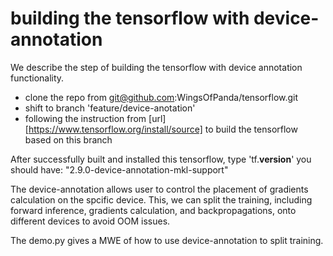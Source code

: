 # building the tensorflow with device-annotation

We describe the step of building the tensorflow with device annotation functionality.

- clone the repo from git@github.com:WingsOfPanda/tensorflow.git
- shift to branch 'feature/device-anotation'
- following the instruction from [url][https://www.tensorflow.org/install/source] to build the tensorflow based on this branch


After successfully built and installed this tensorflow, type 
'tf.__version__' you should have:
"2.9.0-device-annotation-mkl-support"

The device-annotation allows user to control the placement of gradients calculation on the spcific device. This, we can split the training, including forward inference, gradients calculation, and backpropagations, onto different devices to avoid OOM issues. 

The demo.py gives a MWE of how to use device-annotation to split training.